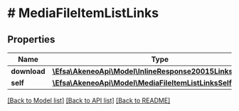 # # MediaFileItemListLinks

## Properties

Name | Type | Description | Notes
------------ | ------------- | ------------- | -------------
**download** | [**\Efsa\AkeneoApi\Model\InlineResponse20015LinksDownload**](InlineResponse20015LinksDownload.md) |  | [optional]
**self** | [**\Efsa\AkeneoApi\Model\MediaFileItemListLinksSelf**](MediaFileItemListLinksSelf.md) |  | [optional]

[[Back to Model list]](../../README.md#models) [[Back to API list]](../../README.md#endpoints) [[Back to README]](../../README.md)
